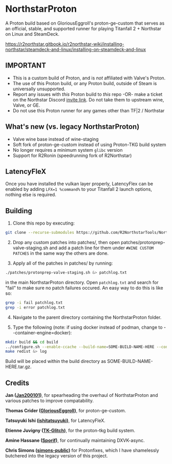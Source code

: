 # NorthstarProton
A Proton build based on GloriousEggroll's proton-ge-custom that serves as an official, stable, and supported runner for playing Titanfall 2 + Northstar on Linux and SteamDeck.

https://r2northstar.gitbook.io/r2northstar-wiki/installing-northstar/steamdeck-and-linux/installing-on-steamdeck-and-linux

## IMPORTANT

- This is a custom build of Proton, and is *not* affiliated with Valve's Proton.
- The use of this Proton build, or any Proton build, outside of Steam is universally unsupported.
- Report any issues with *this* Proton build to *this* repo -OR- make a ticket on the Northstar Discord [invite link](https://discord.com/invite/northstar). Do not take them to upstream wine, Valve, or GE.
- Do not use this Proton runner for any games other than TF|2 / Northstar

## What's new (vs. legacy NorthstarProton)
- Valve wine base instead of wine-staging
- Soft fork of proton-ge-custom instead of using Proton-TKG build system
- No longer requires a minimum system `glibc` version
- Support for R2Ronin (speedrunning fork of R2Northstar)

## LatencyFleX

Once you have installed the vulkan layer properly, LatencyFlex can be enabled by adding `LFX=1 %command%` to your Titanfall 2 launch options, nothing else is required.

## Building

1. Clone this repo by executing:

```sh
git clone --recurse-submodules https://github.com/R2NorthstarTools/NorthstarProton
```

2. Drop any custom patches into patches/, then open patches/protonprep-valve-staging.sh and add a patch line for them under `#WINE CUSTOM PATCHES` in the same way the others are done.

3. Apply all of the patches in patches/ by running:

```sh
./patches/protonprep-valve-staging.sh &> patchlog.txt
```

in the main NorthstarProton directory. Open `patchlog.txt` and search for "fail" to make sure no patch failures occured. An easy way to do this is like so:

```sh
grep -i fail patchlog.txt
grep -i error patchlog.txt 
```

4. Navigate to the parent directory containing the NorthstarProton folder.

5. Type the following (note: if using docker instead of podman, change to --container-engine=docker):

```sh
mkdir build && cd build
../configure.sh --enable-ccache --build-name=SOME-BUILD-NAME-HERE --container-engine=podman
make redist &> log
```

Build will be placed within the build directory as SOME-BUILD-NAME-HERE.tar.gz.

## Credits

**Jan ([Jan200101](https://github.com/Jan200101))**, for spearheading the overhaul of NorthstarProton and various patches to improve compatability.

**Thomas Crider ([GloriousEggroll](https://github.com/GloriousEggroll))**, for proton-ge-custom.

**Tatsuyuki Ishi ([ishitatsuyuki](https://github.com/ishitatsuyuki))**, for LatencyFleX.

**Etienne Juvigny ([TK-Glitch](https://github.com/Tk-Glitch))**, for the proton-tkg build system.

**Amine Hassane ([Sporif](https://github.com/Sporif))**, for continually maintaining DXVK-async.

**Chris Simons ([simons-public](https://github.com/simons-public))** for Protonfixes, which I have shamelessly butchered into the legacy version of this project.
